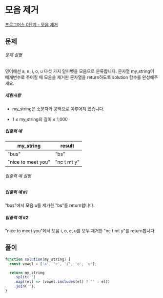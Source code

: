 # 모음 제거

[프로그머스 0단계 - 모음 제거](https://school.programmers.co.kr/learn/courses/30/lessons/120849)

## 문제

###### 문제 설명

영어에선 a, e, i, o, u 다섯 가지 알파벳을 모음으로 분류합니다. 문자열 my_string이 매개변수로 주어질 때 모음을 제거한 문자열을 return하도록 solution 함수를 완성해주세요.

##### 제한사항

- my_string은 소문자와 공백으로 이루어져 있습니다.

- 1 ≤ my_string의 길이 ≤ 1,000

##### 입출력 예

| my_string          | result      |
| ------------------ | ----------- |
| "bus"              | "bs"        |
| "nice to meet you" | "nc t mt y" |

###### 입출력 예 설명

##### 입출력 예 #1

"bus"에서 모음 u를 제거한 "bs"를 return합니다.

##### 입출력 예 #2

"nice to meet you"에서 모음 i, o, e, u를 모두 제거한 "nc t mt y"를 return합니다.

## 풀이

```javascript
function solution(my_string) {
  const vowel = ['a', 'e', 'i', 'o', 'u'];

  return my_string
    .split('')
    .map((el) => (vowel.includes(el) ? '' : el))
    .join('');
}
```
